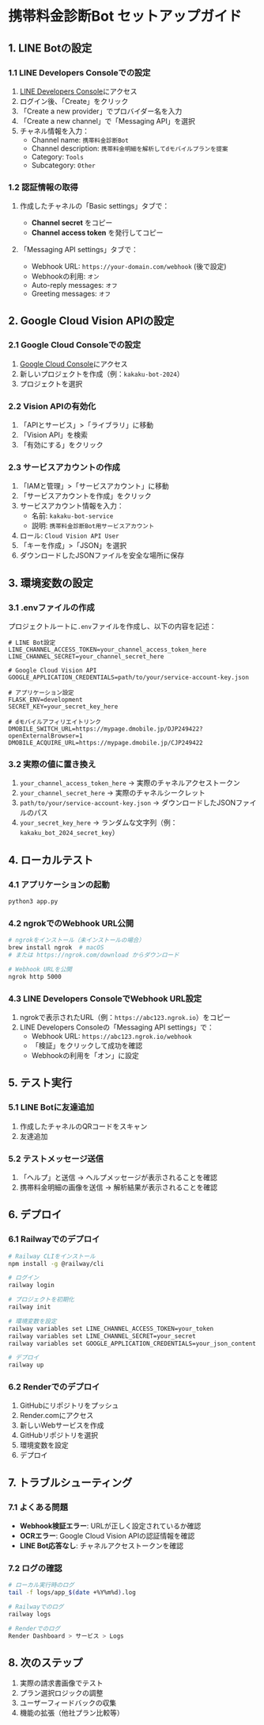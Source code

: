 # 携帯料金診断Bot セットアップガイド

## 1. LINE Botの設定

### 1.1 LINE Developers Consoleでの設定

1. [LINE Developers Console](https://developers.line.biz/ja/)にアクセス
2. ログイン後、「Create」をクリック
3. 「Create a new provider」でプロバイダー名を入力
4. 「Create a new channel」で「Messaging API」を選択
5. チャネル情報を入力：
   - Channel name: `携帯料金診断Bot`
   - Channel description: `携帯料金明細を解析してdモバイルプランを提案`
   - Category: `Tools`
   - Subcategory: `Other`

### 1.2 認証情報の取得

1. 作成したチャネルの「Basic settings」タブで：
   - **Channel secret** をコピー
   - **Channel access token** を発行してコピー

2. 「Messaging API settings」タブで：
   - Webhook URL: `https://your-domain.com/webhook` (後で設定)
   - Webhookの利用: `オン`
   - Auto-reply messages: `オフ`
   - Greeting messages: `オフ`

## 2. Google Cloud Vision APIの設定

### 2.1 Google Cloud Consoleでの設定

1. [Google Cloud Console](https://console.cloud.google.com/)にアクセス
2. 新しいプロジェクトを作成（例：`kakaku-bot-2024`）
3. プロジェクトを選択

### 2.2 Vision APIの有効化

1. 「APIとサービス」>「ライブラリ」に移動
2. 「Vision API」を検索
3. 「有効にする」をクリック

### 2.3 サービスアカウントの作成

1. 「IAMと管理」>「サービスアカウント」に移動
2. 「サービスアカウントを作成」をクリック
3. サービスアカウント情報を入力：
   - 名前: `kakaku-bot-service`
   - 説明: `携帯料金診断Bot用サービスアカウント`
4. ロール: `Cloud Vision API User`
5. 「キーを作成」>「JSON」を選択
6. ダウンロードしたJSONファイルを安全な場所に保存

## 3. 環境変数の設定

### 3.1 .envファイルの作成

プロジェクトルートに`.env`ファイルを作成し、以下の内容を記述：

```env
# LINE Bot設定
LINE_CHANNEL_ACCESS_TOKEN=your_channel_access_token_here
LINE_CHANNEL_SECRET=your_channel_secret_here

# Google Cloud Vision API
GOOGLE_APPLICATION_CREDENTIALS=path/to/your/service-account-key.json

# アプリケーション設定
FLASK_ENV=development
SECRET_KEY=your_secret_key_here

# dモバイルアフィリエイトリンク
DMOBILE_SWITCH_URL=https://mypage.dmobile.jp/DJP249422?openExternalBrowser=1
DMOBILE_ACQUIRE_URL=https://mypage.dmobile.jp/CJP249422
```

### 3.2 実際の値に置き換え

1. `your_channel_access_token_here` → 実際のチャネルアクセストークン
2. `your_channel_secret_here` → 実際のチャネルシークレット
3. `path/to/your/service-account-key.json` → ダウンロードしたJSONファイルのパス
4. `your_secret_key_here` → ランダムな文字列（例：`kakaku_bot_2024_secret_key`）

## 4. ローカルテスト

### 4.1 アプリケーションの起動

```bash
python3 app.py
```

### 4.2 ngrokでのWebhook URL公開

```bash
# ngrokをインストール（未インストールの場合）
brew install ngrok  # macOS
# または https://ngrok.com/download からダウンロード

# Webhook URLを公開
ngrok http 5000
```

### 4.3 LINE Developers ConsoleでWebhook URL設定

1. ngrokで表示されたURL（例：`https://abc123.ngrok.io`）をコピー
2. LINE Developers Consoleの「Messaging API settings」で：
   - Webhook URL: `https://abc123.ngrok.io/webhook`
   - 「検証」をクリックして成功を確認
   - Webhookの利用を「オン」に設定

## 5. テスト実行

### 5.1 LINE Botに友達追加

1. 作成したチャネルのQRコードをスキャン
2. 友達追加

### 5.2 テストメッセージ送信

1. 「ヘルプ」と送信 → ヘルプメッセージが表示されることを確認
2. 携帯料金明細の画像を送信 → 解析結果が表示されることを確認

## 6. デプロイ

### 6.1 Railwayでのデプロイ

```bash
# Railway CLIをインストール
npm install -g @railway/cli

# ログイン
railway login

# プロジェクトを初期化
railway init

# 環境変数を設定
railway variables set LINE_CHANNEL_ACCESS_TOKEN=your_token
railway variables set LINE_CHANNEL_SECRET=your_secret
railway variables set GOOGLE_APPLICATION_CREDENTIALS=your_json_content

# デプロイ
railway up
```

### 6.2 Renderでのデプロイ

1. GitHubにリポジトリをプッシュ
2. Render.comにアクセス
3. 新しいWebサービスを作成
4. GitHubリポジトリを選択
5. 環境変数を設定
6. デプロイ

## 7. トラブルシューティング

### 7.1 よくある問題

- **Webhook検証エラー**: URLが正しく設定されているか確認
- **OCRエラー**: Google Cloud Vision APIの認証情報を確認
- **LINE Bot応答なし**: チャネルアクセストークンを確認

### 7.2 ログの確認

```bash
# ローカル実行時のログ
tail -f logs/app_$(date +%Y%m%d).log

# Railwayでのログ
railway logs

# Renderでのログ
Render Dashboard > サービス > Logs
```

## 8. 次のステップ

1. 実際の請求書画像でテスト
2. プラン選択ロジックの調整
3. ユーザーフィードバックの収集
4. 機能の拡張（他社プラン比較等）
